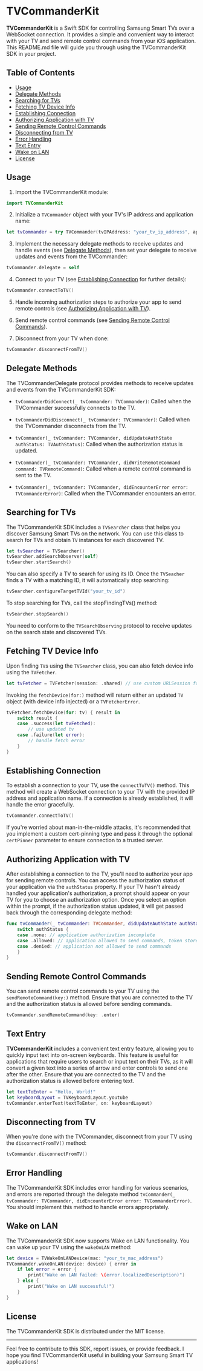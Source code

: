 # TVCommanderKit

**TVCommanderKit** is a Swift SDK for controlling Samsung Smart TVs over a WebSocket connection. It provides a simple and convenient way to interact with your TV and send remote control commands from your iOS application. This README.md file will guide you through using the TVCommanderKit SDK in your project.

## Table of Contents
- [Usage](#usage)
- [Delegate Methods](#delegate-methods)
- [Searching for TVs](#searching-for-tvs)
- [Fetching TV Device Info](#fetching-tv-device-info)
- [Establishing Connection](#establishing-connection)
- [Authorizing Application with TV](#authorizing-application-with-tv)
- [Sending Remote Control Commands](#sending-remote-control-commands)
- [Disconnecting from TV](#disconnecting-from-tv)
- [Error Handling](#error-handling)
- [Text Entry](#text-entry)
- [Wake on LAN](#wake-on-lan)
- [License](#license)

## Usage

1. Import the TVCommanderKit module:

```swift
import TVCommanderKit
```

2. Initialize a `TVCommander` object with your TV's IP address and application name:

```swift
let tvCommander = try TVCommander(tvIPAddress: "your_tv_ip_address", appName: "your_app_name")
```

3. Implement the necessary delegate methods to receive updates and handle events (see [Delegate Methods](#delegate-methods)), then set your delegate to receive updates and events from the TVCommander:

```swift
tvCommander.delegate = self
```

4. Connect to your TV (see [Establishing Connection](#establishing-connection) for further details):

```swift
tvCommander.connectToTV()
```

5. Handle incoming authorization steps to authorize your app to send remote controls (see [Authorizing Application with TV](#authorizing-application-with-tv)).

6. Send remote control commands (see [Sending Remote Control Commands](#sending-remote-control-commands)).

7. Disconnect from your TV when done:

```swift
tvCommander.disconnectFromTV()
```

## Delegate Methods

The TVCommanderDelegate protocol provides methods to receive updates and events from the TVCommanderKit SDK:

- `tvCommanderDidConnect(_ tvCommander: TVCommander)`: Called when the TVCommander successfully connects to the TV.

- `tvCommanderDidDisconnect(_ tvCommander: TVCommander)`: Called when the TVCommander disconnects from the TV.

- `tvCommander(_ tvCommander: TVCommander, didUpdateAuthState authStatus: TVAuthStatus)`: Called when the authorization status is updated.

- `tvCommander(_ tvCommander: TVCommander, didWriteRemoteCommand command: TVRemoteCommand)`: Called when a remote control command is sent to the TV.

- `tvCommander(_ tvCommander: TVCommander, didEncounterError error: TVCommanderError)`: Called when the TVCommander encounters an error.

## Searching for TVs

The TVCommanderKit SDK includes a `TVSearcher` class that helps you discover Samsung Smart TVs on the network. You can use this class to search for TVs and obtain `TV` instances for each discovered TV.

```swift
let tvSearcher = TVSearcher()
tvSearcher.addSearchObserver(self)
tvSearcher.startSearch()
```

You can also specify a TV to search for using its ID. Once the `TVSeacher` finds a TV with a matching ID, it will automatically stop searching:

```swift
tvSearcher.configureTargetTVId("your_tv_id")
```

To stop searching for TVs, call the stopFindingTVs() method:

```swift
tvSearcher.stopSearch()
```

You need to conform to the `TVSearchObserving` protocol to receive updates on the search state and discovered TVs.

## Fetching TV Device Info

Upon finding `TV`s using the `TVSearcher` class, you can also fetch device info using the `TVFetcher`.

```swift
let tvFetcher = TVFetcher(session: .shared) // use custom URLSession for mocking, etc
``` 

Invoking the `fetchDevice(for:)` method will return either an updated `TV` object (with device info injected) or a `TVFetcherError`.

```swift
tvFetcher.fetchDevice(for: tv) { result in
    switch result {
    case .success(let tvFetched):
        // use updated tv
    case .failure(let error):
        // handle fetch error
    }
}
```

## Establishing Connection

To establish a connection to your TV, use the `connectToTV()` method. This method will create a WebSocket connection to your TV with the provided IP address and application name. If a connection is already established, it will handle the error gracefully.

```swift
tvCommander.connectToTV()
```

If you're worried about man-in-the-middle attacks, it's recommended that you implement a custom cert-pinning type and pass it through the optional `certPinner` parameter to ensure connection to a trusted server.

## Authorizing Application with TV

After establishing a connection to the TV, you'll need to authorize your app for sending remote controls. You can access the authorization status of your application via the `authStatus` property. If your TV hasn't already handled your application's authorization, a prompt should appear on your TV for you to choose an authorization option. Once you select an option within the prompt, if the authorization status updated, it will get passed back through the corresponding delegate method:

```swift
func tvCommander(_ tvCommander: TVCommander, didUpdateAuthState authStatus: TVAuthStatus) {
    switch authStatus {
    case .none: // application authorization incomplete
    case .allowed: // application allowed to send commands, token stored in tvCommander.tvConfig.token
    case .denied: // application not allowed to send commands
    }
}
```

## Sending Remote Control Commands

You can send remote control commands to your TV using the `sendRemoteCommand(key:)` method. Ensure that you are connected to the TV and the authorization status is allowed before sending commands.

```swift
tvCommander.sendRemoteCommand(key: .enter)
```

## Text Entry

**TVCommanderKit** includes a convenient text entry feature, allowing you to quickly input text into on-screen keyboards. This feature is useful for applications that require users to search or input text on their TVs, as it will convert a given text into a series of arrow and enter controls to send one after the other. Ensure that you are connected to the TV and the authorization status is allowed before entering text.

```swift
let textToEnter = "Hello, World!"
let keyboardLayout = TVKeyboardLayout.youtube
tvCommander.enterText(textToEnter, on: keyboardLayout)
```

## Disconnecting from TV

When you're done with the TVCommander, disconnect from your TV using the `disconnectFromTV()` method:

```swift
tvCommander.disconnectFromTV()
```

## Error Handling

The TVCommanderKit SDK includes error handling for various scenarios, and errors are reported through the delegate method `tvCommander(_ tvCommander: TVCommander, didEncounterError error: TVCommanderError)`. You should implement this method to handle errors appropriately.

## Wake on LAN

The TVCommanderKit SDK now supports Wake on LAN functionality. You can wake up your TV using the `wakeOnLAN` method:

```swift
let device = TVWakeOnLANDevice(mac: "your_tv_mac_address")
TVCommander.wakeOnLAN(device: device) { error in
    if let error = error {
        print("Wake on LAN failed: \(error.localizedDescription)")
    } else {
        print("Wake on LAN successful!")
    }
}
```

## License

The TVCommanderKit SDK is distributed under the MIT license.

---

Feel free to contribute to this SDK, report issues, or provide feedback. I hope you find TVCommanderKit useful in building your Samsung Smart TV applications!
